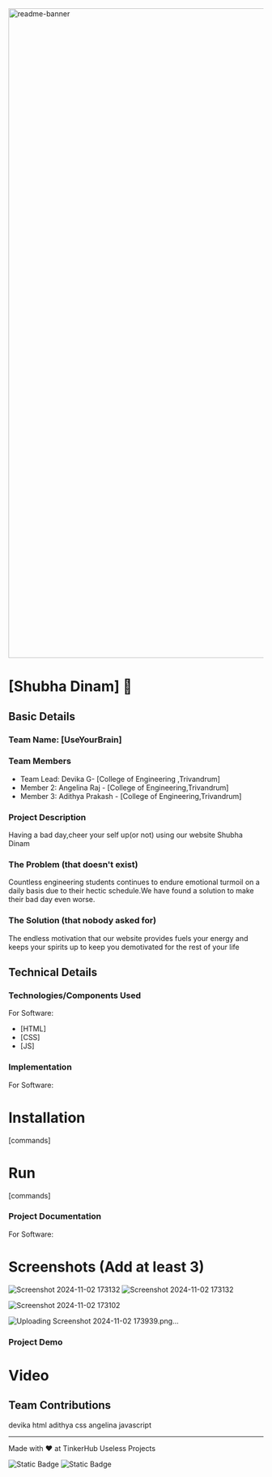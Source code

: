 <img width="1280" alt="readme-banner" src="https://github.com/user-attachments/assets/35332e92-44cb-425b-9dff-27bcf1023c6c">

# [Shubha Dinam] 🎯



## Basic Details
### Team Name: [UseYourBrain]


### Team Members
- Team Lead: Devika G- [College of Engineering ,Trivandrum]
- Member 2: Angelina Raj - [College of Engineering,Trivandrum]
- Member 3: Adithya Prakash - [College of Engineering,Trivandrum]

### Project Description
Having a bad day,cheer your self up(or not) using our website Shubha Dinam

### The Problem (that doesn't exist)
Countless engineering students continues to endure emotional turmoil on a daily basis due to their hectic schedule.We have found a solution to make their bad day even worse.

### The Solution (that nobody asked for)
The endless motivation that our website provides fuels your energy and keeps your spirits up to keep you demotivated for the rest of your life

## Technical Details
### Technologies/Components Used
For Software:
- [HTML]
- [CSS]
- [JS]



### Implementation
For Software:
# Installation
[commands]

# Run
[commands]

### Project Documentation
For Software:

# Screenshots (Add at least 3)
![Screenshot 2024-11-02 173132](https://github.com/user-attachments/assets/7eeea56a-dd7c-46c0-bd49-cd700517b56c)
![Screenshot 2024-11-02 173132](https://github.com/user-attachments/assets/0abaeea3-9c41-4f0d-bebb-1b597668f6f8)

![Screenshot 2024-11-02 173102](https://github.com/user-attachments/assets/e37a7c20-5d5b-4eb1-a749-b447c3307ad2)

![Uploading Screenshot 2024-11-02 173939.png…]()





### Project Demo
# Video



## Team Contributions
devika html
adithya css
angelina javascript

---
Made with ❤️ at TinkerHub Useless Projects 

![Static Badge](https://img.shields.io/badge/TinkerHub-24?color=%23000000&link=https%3A%2F%2Fwww.tinkerhub.org%2F)
![Static Badge](https://img.shields.io/badge/UselessProject--24-24?link=https%3A%2F%2Fwww.tinkerhub.org%2Fevents%2FQ2Q1TQKX6Q%2FUseless%2520Projects)



